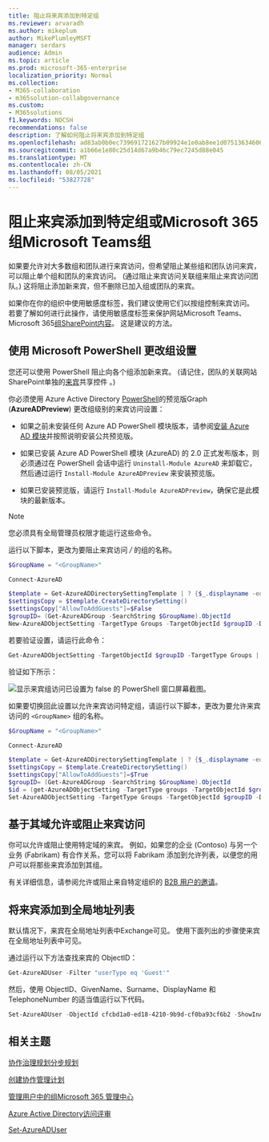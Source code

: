 ```yaml
---
title: 阻止将来宾添加到特定组
ms.reviewer: arvaradh
ms.author: mikeplum
author: MikePlumleyMSFT
manager: serdars
audience: Admin
ms.topic: article
ms.prod: microsoft-365-enterprise
localization_priority: Normal
ms.collection:
- M365-collaboration
- m365solution-collabgovernance
ms.custom:
- M365solutions
f1.keywords: NOCSH
recommendations: false
description: 了解如何阻止将来宾添加到特定组
ms.openlocfilehash: ad83ab0b0ec739691721627b09924e1e0ab8ee1d07513634606525f2371d0f6d
ms.sourcegitcommit: a1b66e1e80c25d14d67a9b46c79ec7245d88e045
ms.translationtype: MT
ms.contentlocale: zh-CN
ms.lasthandoff: 08/05/2021
ms.locfileid: "53827728"
---
```

# <a name="prevent-guests-from-being-added-to-a-specific-microsoft-365-group-or-microsoft-teams-team"></a>阻止来宾添加到特定组或Microsoft 365组Microsoft Teams组

如果要允许对大多数组和团队进行来宾访问，但希望阻止某些组和团队访问来宾，可以阻止单个组和团队的来宾访问。  (通过阻止来宾访问关联组来阻止来宾访问团队。) 这将阻止添加新来宾，但不删除已加入组或团队的来宾。

如果你在你的组织中使用敏感度标签，我们建议使用它们以按组控制来宾访问。 若要了解如何进行此操作，请使用敏感度标签来保护网站Microsoft Teams、Microsoft 365[组SharePoint内容](../compliance/sensitivity-labels-teams-groups-sites.md)。 这是建议的方法。

## <a name="change-group-settings-using-microsoft-powershell"></a>使用 Microsoft PowerShell 更改组设置

您还可以使用 PowerShell 阻止向各个组添加新来宾。  (请记住，团队的关联网站SharePoint单独的[来宾](/sharepoint/change-external-sharing-site)共享控件 。) 

你必须使用 Azure Active Directory [PowerShell](/powershell/azure/active-directory/install-adv2)的预览版Graph (**AzureADPreview**) 更改组级别的来宾访问设置：

- 如果之前未安装任何 Azure AD PowerShell 模块版本，请参阅[安装 Azure AD 模块](/powershell/azure/active-directory/install-adv2?preserve-view=true&view=azureadps-2.0-preview)并按照说明安装公共预览版。

- 如果已安装 Azure AD PowerShell 模块 (AzureAD) 的 2.0 正式发布版本，则必须通过在 PowerShell 会话中运行 `Uninstall-Module AzureAD` 来卸载它，然后通过运行 `Install-Module AzureADPreview` 来安装预览版。

- 如果已安装预览版，请运行 `Install-Module AzureADPreview`，确保它是此模块的最新版本。

> [!NOTE]
> 您必须具有全局管理员权限才能运行这些命令。 

运行以下脚本，更改为要阻止来宾访问 */<GroupName/>* 的组的名称。

```PowerShell
$GroupName = "<GroupName>"

Connect-AzureAD

$template = Get-AzureADDirectorySettingTemplate | ? {$_.displayname -eq "group.unified.guest"}
$settingsCopy = $template.CreateDirectorySetting()
$settingsCopy["AllowToAddGuests"]=$False
$groupID= (Get-AzureADGroup -SearchString $GroupName).ObjectId
New-AzureADObjectSetting -TargetType Groups -TargetObjectId $groupID -DirectorySetting $settingsCopy
```

若要验证设置，请运行此命令：

```PowerShell
Get-AzureADObjectSetting -TargetObjectId $groupID -TargetType Groups | fl Values
```

验证如下所示：
    
![显示来宾组访问已设置为 false 的 PowerShell 窗口屏幕截图。](../media/09ebfb4f-859f-44c3-a29e-63a59fd6ef87.png)

如果要切换回此设置以允许来宾访问特定组，请运行以下脚本，更改为要允许来宾访问的 ```<GroupName>``` 组的名称。

```PowerShell
$GroupName = "<GroupName>"

Connect-AzureAD

$template = Get-AzureADDirectorySettingTemplate | ? {$_.displayname -eq "group.unified.guest"}
$settingsCopy = $template.CreateDirectorySetting()
$settingsCopy["AllowToAddGuests"]=$True
$groupID= (Get-AzureADGroup -SearchString $GroupName).ObjectId
$id = (get-AzureADObjectSetting -TargetType groups -TargetObjectId $groupID).id
Set-AzureADObjectSetting -TargetType Groups -TargetObjectId $groupID -DirectorySetting $settingsCopy -id $id
```

## <a name="allow-or-block-guest-access-based-on-their-domain"></a>基于其域允许或阻止来宾访问

你可以允许或阻止使用特定域的来宾。 例如，如果您的企业 (Contoso) 与另一个业务 (Fabrikam) 有合作关系，您可以将 Fabrikam 添加到允许列表，以便您的用户可以将那些来宾添加到其组。

有关详细信息，请参阅允许或阻止来自特定组织的 [B2B 用户的邀请](/azure/active-directory/b2b/allow-deny-list)。

## <a name="add-guests-to-the-global-address-list"></a>将来宾添加到全局地址列表

默认情况下，来宾在全局地址列表中Exchange可见。 使用下面列出的步骤使来宾在全局地址列表中可见。

通过运行以下方法查找来宾的 ObjectID：

```PowerShell
Get-AzureADUser -Filter "userType eq 'Guest'"
```

然后，使用 ObjectID、GivenName、Surname、DisplayName 和 TelephoneNumber 的适当值运行以下代码。

```PowerShell
Set-AzureADUser -ObjectId cfcbd1a0-ed18-4210-9b9d-cf0ba93cf6b2 -ShowInAddressList $true -GivenName 'Megan' -Surname 'Bowen' -DisplayName 'Megan Bowen' -TelephoneNumber '555-555-5555'
```

## <a name="related-topics"></a>相关主题

[协作治理规划分步规划](collaboration-governance-overview.md#collaboration-governance-planning-step-by-step)

[创建协作管理计划](collaboration-governance-first.md)

[管理用户中的组Microsoft 365 管理中心](../admin/create-groups/add-or-remove-members-from-groups.md)
  
[Azure Active Directory访问评审](/azure/active-directory/active-directory-azure-ad-controls-perform-access-review)

[Set-AzureADUser](/powershell/module/azuread/set-azureaduser)
